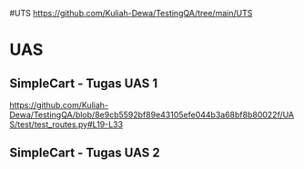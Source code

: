 #UTS
https://github.com/Kuliah-Dewa/TestingQA/tree/main/UTS

# UAS

## SimpleCart - Tugas UAS 1
https://github.com/Kuliah-Dewa/TestingQA/blob/8e9cb5592bf89e43105efe044b3a68bf8b80022f/UAS/test/test_routes.py#L19-L33

## SimpleCart - Tugas UAS 2
